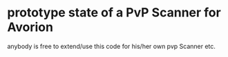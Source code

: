 # prototype state of a PvP Scanner for Avorion

anybody is free to extend/use this code for his/her own pvp Scanner etc.

